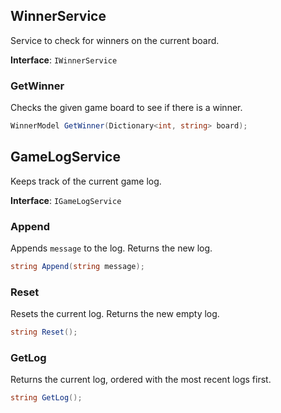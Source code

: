 ## WinnerService

Service to check for winners on the current board.

**Interface**: `IWinnerService`

### GetWinner

Checks the given game board to see if there is a winner.

```c#
WinnerModel GetWinner(Dictionary<int, string> board);
```

## GameLogService

Keeps track of the current game log.

**Interface**: `IGameLogService`

### Append

Appends `message` to the log. Returns the new log.

```c#
string Append(string message);
```

### Reset

Resets the current log. Returns the new empty log.

```c#
string Reset();
```

### GetLog

Returns the current log, ordered with the most recent logs first.

```c#
string GetLog();
```